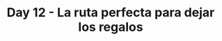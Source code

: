 ---
title: Day 12 - La ruta perfecta para dejar los regalos
description: Problema basado en manipulación de arreglos y bucles
published: 2021-12-12
reference: https://2021.adventjs.dev/challenges/12
advent: 2021
dificultad: Dificil
day: 12
---
